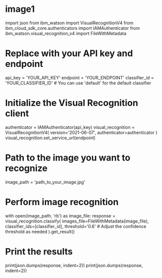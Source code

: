 # image1
import json
from ibm_watson import VisualRecognitionV4
from ibm_cloud_sdk_core.authenticators import IAMAuthenticator
from ibm_watson.visual_recognition_v4 import FileWithMetadata

# Replace with your API key and endpoint
api_key = 'YOUR_API_KEY'
endpoint = 'YOUR_ENDPOINT'
classifier_id = 'YOUR_CLASSIFIER_ID'  # You can use 'default' for the default classifier

# Initialize the Visual Recognition client
authenticator = IAMAuthenticator(api_key)
visual_recognition = VisualRecognitionV4(
    version='2021-06-07',
    authenticator=authenticator
)
visual_recognition.set_service_url(endpoint)

# Path to the image you want to recognize
image_path = 'path_to_your_image.jpg'

# Perform image recognition
with open(image_path, 'rb') as image_file:
    response = visual_recognition.classify(
        images_file=FileWithMetadata(image_file),
        classifier_ids=[classifier_id],
        threshold='0.6'  # Adjust the confidence threshold as needed
    ).get_result()

# Print the results
print(json.dumps(response, indent=2))
print(json.dumps(response, indent=2))
